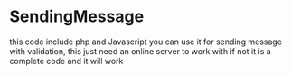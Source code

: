 # SendingMessage
this code include php and Javascript you can use it for sending message with validation,
this just need an online server to work with if not it is a complete code and it will work
